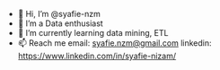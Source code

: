- 👋 Hi, I’m @syafie-nzm
- 👀 I’m a Data enthusiast
- 🌱 I’m currently learning data mining, ETL
- 📫 Reach me
      email: syafie.nzm@gmail.com
      linkedin: https://www.linkedin.com/in/syafie-nizam/
      

<!---
syafie-nzm/syafie-nzm is a ✨ special ✨ repository because its `README.md` (this file) appears on your GitHub profile.
You can click the Preview link to take a look at your changes.
--->
